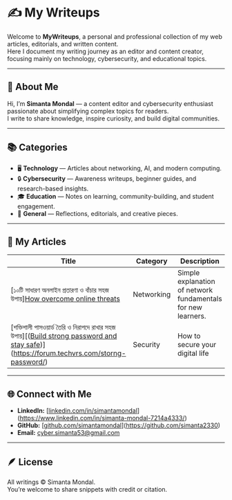 # ✍️ My Writeups

Welcome to **MyWriteups**, a personal and professional collection of my web articles, editorials, and written content.  
Here I document my writing journey as an editor and content creator, focusing mainly on technology, cybersecurity, and educational topics.

---

## 🧠 About Me
Hi, I’m **Simanta Mondal** — a content editor and cybersecurity enthusiast passionate about simplifying complex topics for readers.  
I write to share knowledge, inspire curiosity, and build digital communities.

---

## 📚 Categories
- 🖥️ **Technology** — Articles about networking, AI, and modern computing.  
- 🔒 **Cybersecurity** — Awareness writeups, beginner guides, and research-based insights.  
- 🎓 **Education** — Notes on learning, community-building, and student engagement.  
- 💭 **General** — Reflections, editorials, and creative pieces.

---

## 📰 My Articles
| Title | Category | Description |
|--------|-----------|-------------|
| [১০টি সাধারণ অনলাইন প্রতারণা ও বাঁচার সহজ উপায়][How overcome online threats](https://forum.techvrs.com/%f0%9f%92%bb-%e0%a7%a7%e0%a7%a6%e0%a6%9f%e0%a6%bf-%e0%a6%b8%e0%a6%be%e0%a6%a7%e0%a6%be%e0%a6%b0%e0%a6%a3-%e0%a6%85%e0%a6%a8%e0%a6%b2%e0%a6%be%e0%a6%87%e0%a6%a8-%e0%a6%aa%e0%a7%8d%e0%a6%b0%e0%a6%a4/) | Networking | Simple explanation of network fundamentals for new learners. |
| [শক্তিশালী পাসওয়ার্ড তৈরি ও নিরাপদে রাখার সহজ উপায়][([Build strong password and stay safe](https://forum.techvrs.com/storng-password/))](https://forum.techvrs.com/storng-password/) | Security | How to secure your digital life |

---

## 🌐 Connect with Me
- **LinkedIn:** [[linkedin.com/in/simantamondal](#)](https://www.linkedin.com/in/simanta-mondal-7214a4333/)
- **GitHub:** [[github.com/simantamondal](#)](https://github.com/simanta2330)
- **Email:** cyber.simanta53@gmail.com 

---

## 🪶 License
All writings © Simanta Mondal.  
You’re welcome to share snippets with credit or citation.

